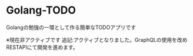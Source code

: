 # Golang-TODO
Golangの勉強の一環として作る簡単なTODOアプリです

※現在非アクティブです
追記:アクティブとなりました。GraphQLの使用を改めRESTAPIにて開発を進めます。
